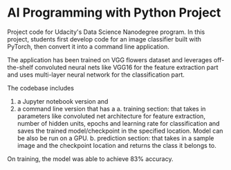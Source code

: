 # AI Programming with Python Project

Project code for Udacity's Data Science Nanodegree program. In this project, students first develop code for an image classifier built with PyTorch, then convert it into a command line application.

The application has been trained on VGG flowers dataset and leverages off-the-shelf convoluted neural nets like VGG16 for the feature extraction part and uses multi-layer neural network for the classification part. 

The codebase includes 
1. a Jupyter notebook version and 
2. a command line version that has a 
  a. training section: that takes in parameters like convoluted net architecture for feature extraction, number of hidden units, epochs        and learning rate for classification and saves the trained model/checkpoint in the specified location. Model can be also be run on a      GPU.
  b. prediction section: that takes in a sample image and the checkpoint location and returns the class it belongs to.
  
On training, the model was able to achieve 83% accuracy.
